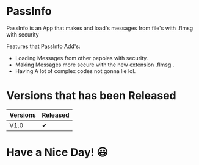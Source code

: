 # PassInfo
 PassInfo is an App that makes and load's messages from file's with .flmsg with security
 
 Features that PassInfo Add's:

 - Loading Messages from other pepoles with security.
 - Making Messages more secure with the new extension .flmsg .
 - Having A lot of complex codes not gonna lie lol.

 # Versions that has been Released

 |Versions|Released|
 |--------|--------|
 | V1.0   | ✔      |

 # Have a Nice Day! 😃

